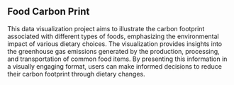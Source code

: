 ## Food Carbon Print
This data visualization project aims to illustrate the carbon footprint associated with different types of foods, emphasizing the environmental impact of various dietary choices. The visualization provides insights into the greenhouse gas emissions generated by the production, processing, and transportation of common food items. By presenting this information in a visually engaging format, users can make informed decisions to reduce their carbon footprint through dietary changes.
